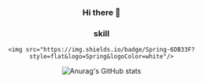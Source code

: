 <div align=center>

### Hi there 👋

<!--
**yuna4490/yuna4490** is a ✨ _special_ ✨ repository because its `README.md` (this file) appears on your GitHub profile.

Here are some ideas to get you started:

- 🔭 I’m currently working on ...
- 🌱 I’m currently learning ...
- 👯 I’m looking to collaborate on ...
- 🤔 I’m looking for help with ...
- 💬 Ask me about ...
- 📫 How to reach me: ...
- 😄 Pronouns: ...
- ⚡ Fun fact: ...
-->

 ### skill
    <img src="https://img.shields.io/badge/Spring-6DB33F?style=flat&logo=Spring&logoColor=white"/>
  
![Anurag's GitHub stats](https://github-readme-stats.vercel.app/api?username=yuna4490&show_icons=true&theme=radical)

  </div>
